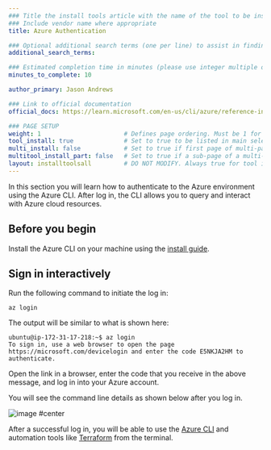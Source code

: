 ```yaml
---
### Title the install tools article with the name of the tool to be installed
### Include vendor name where appropriate
title: Azure Authentication

### Optional additional search terms (one per line) to assist in finding the article
additional_search_terms:

### Estimated completion time in minutes (please use integer multiple of 5)
minutes_to_complete: 10

author_primary: Jason Andrews

### Link to official documentation
official_docs: https://learn.microsoft.com/en-us/cli/azure/reference-index?view=azure-cli-latest#az-login

### PAGE SETUP
weight: 1                       # Defines page ordering. Must be 1 for first (or only) page.
tool_install: true              # Set to true to be listed in main selection page, else false
multi_install: false            # Set to true if first page of multi-page article, else false
multitool_install_part: false   # Set to true if a sub-page of a multi-page article, else false
layout: installtoolsall         # DO NOT MODIFY. Always true for tool install articles
---
```


In this section you will learn how to authenticate to the Azure environment using the Azure CLI. After log in, the CLI allows you to query and interact with Azure cloud resources.

## Before you begin

Install the Azure CLI on your machine using the [install guide](/install-guides/azure-cli/).

## Sign in interactively

Run the following command to initiate the log in:

```console
az login
```

The output will be similar to what is shown here:

```output
ubuntu@ip-172-31-17-218:~$ az login
To sign in, use a web browser to open the page https://microsoft.com/devicelogin and enter the code E5NKJA2HM to authenticate.
```

Open the link in a browser, enter the code that you receive in the above message, and log in into your Azure account. 

You will see the command line details as shown below after you log in.

![image #center](https://user-images.githubusercontent.com/42368140/197953418-ddb9cd41-72b9-4a97-88f1-1f490644f36b.PNG)

After a successful log in, you will be able to use the [Azure CLI](../azure-cli) and automation tools like [Terraform](../terraform) from the terminal.
